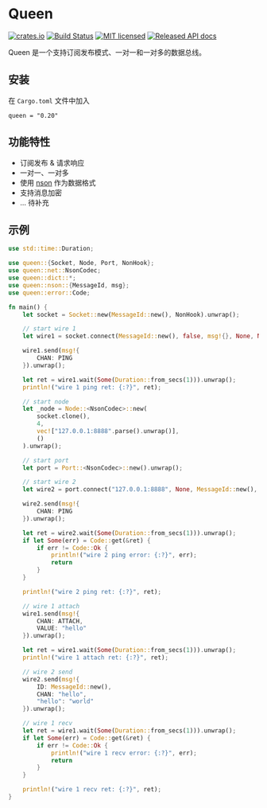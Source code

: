 # Queen

[![crates.io](https://meritbadge.herokuapp.com/queen)](https://crates.io/crates/queen)
[![Build Status](https://travis-ci.org/danclive/queen.svg?branch=master)](https://travis-ci.org/danclive/queen)
[![MIT licensed](https://img.shields.io/badge/license-MIT-blue.svg)](./LICENSE)
[![Released API docs](https://docs.rs/queen/badge.svg)](https://docs.rs/queen)

Queen 是一个支持订阅发布模式、一对一和一对多的数据总线。

## 安装

在 `Cargo.toml` 文件中加入

```
queen = "0.20"
```

## 功能特性

* 订阅发布 & 请求响应
* 一对一、一对多
* 使用 [nson](https://github.com/danclive/nson) 作为数据格式
* 支持消息加密
* ... 待补充

## 示例

```rust
use std::time::Duration;

use queen::{Socket, Node, Port, NonHook};
use queen::net::NsonCodec;
use queen::dict::*;
use queen::nson::{MessageId, msg};
use queen::error::Code;

fn main() {
    let socket = Socket::new(MessageId::new(), NonHook).unwrap();

    // start wire 1
    let wire1 = socket.connect(MessageId::new(), false, msg!{}, None, None).unwrap();

    wire1.send(msg!{
        CHAN: PING
    }).unwrap();

    let ret = wire1.wait(Some(Duration::from_secs(1))).unwrap();
    println!("wire 1 ping ret: {:?}", ret);

    // start node
    let _node = Node::<NsonCodec>::new(
        socket.clone(),
        4,
        vec!["127.0.0.1:8888".parse().unwrap()],
        ()
    ).unwrap();

    // start port
    let port = Port::<NsonCodec>::new().unwrap();

    // start wire 2
    let wire2 = port.connect("127.0.0.1:8888", None, MessageId::new(), false, msg!{}, None).unwrap();

    wire2.send(msg!{
        CHAN: PING
    }).unwrap();

    let ret = wire2.wait(Some(Duration::from_secs(1))).unwrap();
    if let Some(err) = Code::get(&ret) {
        if err != Code::Ok {
            println!("wire 2 ping error: {:?}", err);
            return
        }
    }

    println!("wire 2 ping ret: {:?}", ret);

    // wire 1 attach
    wire1.send(msg!{
        CHAN: ATTACH,
        VALUE: "hello"
    }).unwrap();

    let ret = wire1.wait(Some(Duration::from_secs(1))).unwrap();
    println!("wire 1 attach ret: {:?}", ret);

    // wire 2 send
    wire2.send(msg!{
        ID: MessageId::new(),
        CHAN: "hello",
        "hello": "world"
    }).unwrap();

    // wire 1 recv
    let ret = wire1.wait(Some(Duration::from_secs(1))).unwrap();
    if let Some(err) = Code::get(&ret) {
        if err != Code::Ok {
            println!("wire 1 recv error: {:?}", err);
            return
        }
    }

    println!("wire 1 recv ret: {:?}", ret);
}

```
